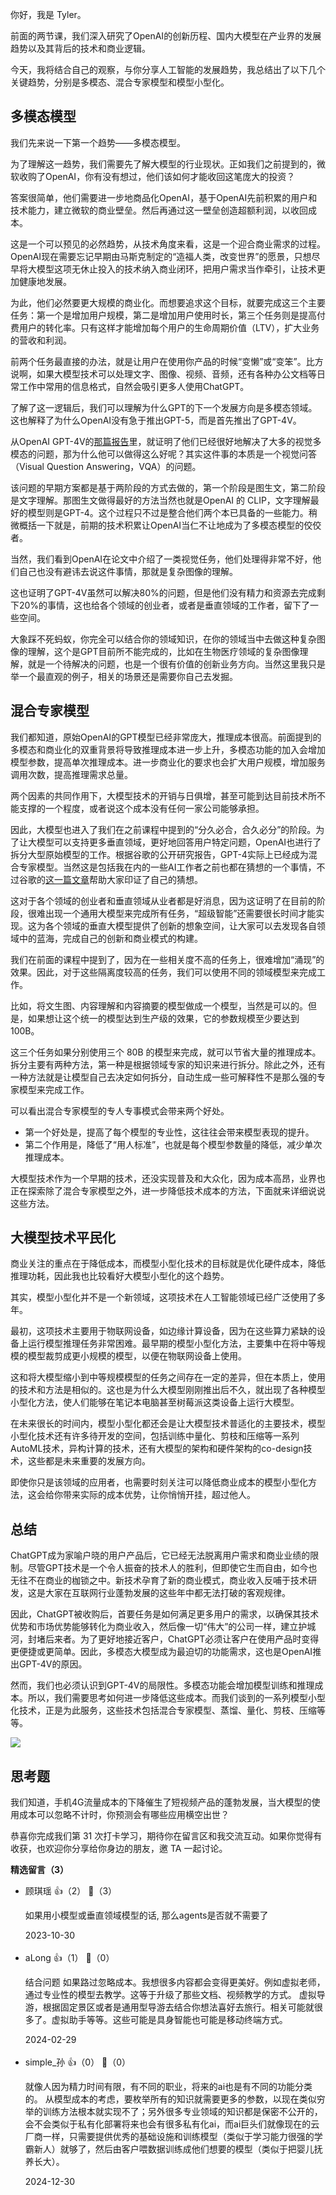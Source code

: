 你好，我是 Tyler。

前面的两节课，我们深入研究了OpenAI的创新历程、国内大模型在产业界的发展趋势以及其背后的技术和商业逻辑。

今天，我将结合自己的观察，与你分享人工智能的发展趋势，我总结出了以下几个关键趋势，分别是多模态、混合专家模型和模型小型化。

## 多模态模型

我们先来说一下第一个趋势——多模态模型。

为了理解这一趋势，我们需要先了解大模型的行业现状。正如我们之前提到的，微软收购了OpenAI，你有没有想过，他们该如何才能收回这笔庞大的投资？

答案很简单，他们需要进一步地商品化OpenAI，基于OpenAI先前积累的用户和技术能力，建立微软的商业壁垒。然后再通过这一壁垒创造超额利润，以收回成本。

这是一个可以预见的必然趋势，从技术角度来看，这是一个迎合商业需求的过程。OpenAI现在需要忘记早期由马斯克制定的“造福人类，改变世界”的愿景，只想尽早将大模型这项无休止投入的技术纳入商业闭环，把用户需求当作牵引，让技术更加健康地发展。

为此，他们必然要更大规模的商业化。而想要追求这个目标，就要完成这三个主要任务：第一个是增加用户规模，第二是增加用户使用时长，第三个任务则是提高付费用户的转化率。只有这样才能增加每个用户的生命周期价值（LTV），扩大业务的营收和利润。

前两个任务最直接的办法，就是让用户在使用你产品的时候“变懒”或“变笨”。比方说啊，如果大模型技术可以处理文字、图像、视频、音频，还有各种办公文档等日常工作中常用的信息格式，自然会吸引更多人使用ChatGPT。

了解了这一逻辑后，我们可以理解为什么GPT的下一个发展方向是多模态领域。这也解释了为什么OpenAI没有急于推出GPT-5，而是首先推出了GPT-4V。

从OpenAI GPT-4V的[那篇报告](https://cdn.openai.com/papers/GPTV_System_Card.pdf)里，就证明了他们已经很好地解决了大多的视觉多模态的问题，那为什么他可以做得这么好呢？其实这件事的本质是一个视觉问答（Visual Question Answering，VQA）的问题。

该问题的早期方案都是基于两阶段的方式去做的，第一个阶段是图生文，第二阶段是文字理解。那图生文做得最好的方法当然也就是OpenAI 的 CLIP，文字理解最好的模型则是GPT-4。这个过程只不过是整合他们两个本已具备的一些能力。稍微概括一下就是，前期的技术积累让OpenAI当仁不让地成为了多模态模型的佼佼者。

当然，我们看到OpenAI在论文中介绍了一类视觉任务，他们处理得非常不好，他们自己也没有避讳去说这件事情，那就是复杂图像的理解。

这也证明了GPT-4V虽然可以解决80%的问题，但是他们没有精力和资源去完成剩下20%的事情，这也给各个领域的创业者，或者是垂直领域的工作者，留下了一些空间。

大象踩不死蚂蚁，你完全可以结合你的领域知识，在你的领域当中去做这种复杂图像的理解，这个是GPT目前所不能完成的，比如在生物医疗领域的复杂图像理解，就是一个待解决的问题，也是一个很有价值的创新业务方向。当然这里我只是举一个最直观的例子，相关的场景还是需要你自己去发掘。

## 混合专家模型

我们都知道，原始OpenAI的GPT模型已经非常庞大，推理成本很高。前面提到的多模态和商业化的双重背景将导致推理成本进一步上升，多模态功能的加入会增加模型参数，提高单次推理成本。进一步商业化的要求也会扩大用户规模，增加服务调用次数，提高推理需求总量。

两个因素的共同作用下，大模型技术的开销与日俱增，甚至可能到达目前技术所不能支撑的一个程度，或者说这个成本没有任何一家公司能够承担。

因此，大模型也进入了我们在之前课程中提到的“分久必合，合久必分”的阶段。为了让大模型可以支持更多垂直领域，更好地回答用户特定问题，OpenAI也进行了拆分大型原始模型的工作。根据谷歌的公开研究报告，GPT-4实际上已经成为混合专家模型。当然这是包括我在内的一些AI工作者之前也都在猜想的一个事情，不过谷歌的[这一篇文章](https://www.semianalysis.com/p/gpt-4-architecture-infrastructure)帮助大家印证了自己的猜想。

这对于各个领域的创业者和垂直领域从业者都是好消息，因为这证明了在目前的阶段，很难出现一个通用大模型来完成所有任务，“超级智能”还需要很长时间才能实现。这为各个领域的垂直大模型提供了创新的想象空间，让大家可以去发现各自领域中的蓝海，完成自己的创新和商业模式的构建。

我们在前面的课程中提到了，因为在一些相关度不高的任务上，很难增加“涌现”的效果。因此，对于这些隔离度较高的任务，我们可以使用不同的领域模型来完成工作。

比如，将文生图、内容理解和内容摘要的模型做成一个模型，当然是可以的。但是，如果想让这个统一的模型达到生产级的效果，它的参数规模至少要达到 100B。

这三个任务如果分别使用三个 80B 的模型来完成，就可以节省大量的推理成本。拆分主要有两种方法，第一种是根据领域专家的知识来进行拆分。除此之外，还有一种方法就是让模型自己去决定如何拆分，自动生成一些可解释性不是那么强的专家模型来完成工作。

可以看出混合专家模型的专人专事模式会带来两个好处。

- 第一个好处是，提高了每个模型的专业性，这往往会带来模型表现的提升。
- 第二个作用是，降低了“用人标准”，也就是每个模型参数量的降低，减少单次推理成本。

大模型技术作为一个早期的技术，还没实现普及和大众化，因为成本高昂，业界也正在探索除了混合专家模型之外，进一步降低技术成本的方法，下面就来详细说说这些方法。

## 大模型技术平民化

商业关注的重点在于降低成本，而模型小型化技术的目标就是优化硬件成本，降低推理功耗，因此我也比较看好大模型小型化的这个趋势。

其实，模型小型化并不是一个新领域，这项技术在人工智能领域已经广泛使用了多年。

最初，这项技术主要用于物联网设备，如边缘计算设备，因为在这些算力紧缺的设备上运行模型推理任务非常困难。最早期的模型小型化方法，主要集中在将中等规模的模型裁剪成更小规模的模型，以便在物联网设备上使用。

这和将大模型缩小到中等规模模型的任务之间存在一定的差异，但在本质上，使用的技术和方法是相似的。这也是为什么大模型刚刚推出后不久，就出现了各种模型小型化方法，使人们能够在笔记本电脑甚至树莓派这类设备上运行大模型。

在未来很长的时间内，模型小型化都还会是让大模型技术普适化的主要技术，模型小型化技术还有许多待开发的空间，包括训练中量化、剪枝和压缩等一系列AutoML技术，异构计算的技术，还有大模型的架构和硬件架构的co-design技术，这些都是未来重要的发展方向。

即使你只是该领域的应用者，也需要时刻关注可以降低商业成本的模型小型化方法，这会给你带来实际的成本优势，让你悄悄开挂，超过他人。

## 总结

ChatGPT成为家喻户晓的用户产品后，它已经无法脱离用户需求和商业业绩的限制。尽管GPT技术是一个令人振奋的技术人的胜利，但即使它生而自由，如今也无往不在商业的枷锁之中。新技术孕育了新的商业模式，商业收入反哺于技术研发，这是大家在互联网行业蓬勃发展的这些年中都无法打破的客观规律。

因此，ChatGPT被收购后，首要任务是如何满足更多用户的需求，以确保其技术优势和市场优势能够转化为商业收入，然后像一切“伟大”的公司一样，建立护城河，封堵后来者。为了更好地接近客户，ChatGPT必须让客户在使用产品时变得更便捷或更简单。因此，多模态大模型成为最迫切的功能需求，这也是OpenAI推出GPT-4V的原因。

然而，我们也必须认识到GPT-4V的局限性。多模态功能会增加模型训练和推理成本。所以，我们需要思考如何进一步降低这些成本。而我们谈到的一系列模型小型化技术，正是为此服务，这些技术包括混合专家模型、蒸馏、量化、剪枝、压缩等等。

![](https://static001.geekbang.org/resource/image/ef/f5/ef7f68764639a2084db86d060bd8aaf5.jpg?wh=4000x2250)

## 思考题

我们知道，手机4G流量成本的下降催生了短视频产品的蓬勃发展，当大模型的使用成本可以忽略不计时，你预测会有哪些应用横空出世？

恭喜你完成我们第 31 次打卡学习，期待你在留言区和我交流互动。如果你觉得有收获，也欢迎你分享给你身边的朋友，邀 TA 一起讨论。
<div><strong>精选留言（3）</strong></div><ul>
<li><span>顾琪瑶</span> 👍（2） 💬（3）<p>如果用小模型或垂直领域模型的话,  那么agents是否就不需要了</p>2023-10-30</li><br/><li><span>aLong</span> 👍（1） 💬（0）<p>结合问题 如果路过忽略成本。我想很多内容都会变得更美好。例如虚拟老师，通过专业性的模型去教学。这等于升级了那些文档、视频教学的方式。 虚拟导游，根据固定景区或者是通用型导游去结合你想法喜好去旅行。相关可能就很多了。虚拟助手等等。这些可能是具身智能也可能是移动终端方式。</p>2024-02-29</li><br/><li><span>simple_孙</span> 👍（0） 💬（0）<p>就像人因为精力时间有限，有不同的职业，将来的ai也是有不同的功能分类的。
从模型成本的考虑，要枚举所有的知识就需要更多的参数，以现在类似穷举的训练方法根本就实现不了；另外很多专业领域的知识都是保密不公开的，会不会类似于私有化部署将来也会有很多私有化ai，而ai巨头们就像现在的云厂商一样，只需要提供优秀的基础设施和训练模型（类似于学习能力很强的学霸新人）就够了，然后由客户喂数据训练成他们想要的模型（类似于把婴儿抚养长大）。</p>2024-12-30</li><br/>
</ul>